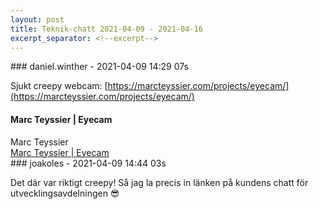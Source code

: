```yaml
---
layout: post
title: Teknik-chatt 2021-04-09 - 2021-04-16
excerpt_separator: <!--excerpt-->
---
```

<section class="message" markdown="1">
### daniel.winther - 2021-04-09 14:29 07s

Sjukt creepy webcam: [https://marcteyssier.com/projects/eyecam/](https://marcteyssier.com/projects/eyecam/)

<div class="attachment"><h4>Marc Teyssier | Eyecam</h4><div class="text">Marc Teyssier</div>
<a href="https://marcteyssier.com/projects/eyecam/">Marc Teyssier | Eyecam</a></div>
    
</section>
<section class="message" markdown="1">
### joakoles - 2021-04-09 14:44 03s

Det där var riktigt creepy! Så jag la precis in länken på kundens chatt för utvecklingsavdelningen 😎

<!--excerpt-->
</section>